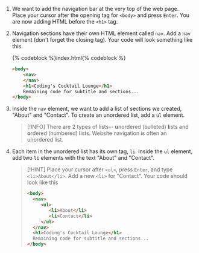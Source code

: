 1. We want to add the navigation bar at the very top of the web page. Place your cursor after the opening tag for `<body>` and press `Enter`. You are now adding HTML before the `<h1>` tag.

1. Navigation sections have their own HTML element called `nav`. Add a `nav` element (don't forget the closing tag). Your code will look something like this.

   {% codeblock %}index.html{% codeblock %}
    ```html
    <body>
        <nav>
        </nav>
        <h1>Coding's Cocktail Lounge</h1>
        Remaining code for subtitle and sections...
    </body>
    ```

1. Inside the `nav` element, we want to add a list of sections we created, "About" and "Contact". To create an unordered list, add a `ul` element. 

   >[!INFO]
There are 2 types of lists-- **u**nordered (bulleted) **l**ists and **o**rdered (numbered) **l**ists. Website navigation is often an unordered list.

1. Each item in the unordered list has its own tag, `li`. Inside the `ul` element, add two `li` elements with the text "About" and "Contact".
   >[!HINT]
   >Place your cursor after `<ul>`, press `Enter`, and type `<li>About</li>`. Add a new `<li>` for "Contact". Your code should look like this
   >```html
   ><body>
   >   <nav>
   >      <ul>
   >         <li>About</li>
   >         <li>Contact</li>
   >      </ul>
   >   </nav>
   >   <h1>Coding's Cocktail Lounge</h1>
   >   Remaining code for subtitle and sections...
   ></body>
   >```
